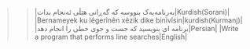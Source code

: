 >>|بەرنامەیەک بنووسە کە گەڕانی هێڵی ئەنجام بدات|Kurdish(Sorani)|
>>|Bernameyek ku lêgerînên xêzik dike binivîsin|kurdish(Kurmanj)|
>>|برنامه ای بنویسید که جست و جوی خطی را  انجام دهد|Persian|
>>|Write a program that performs line searches|English|
